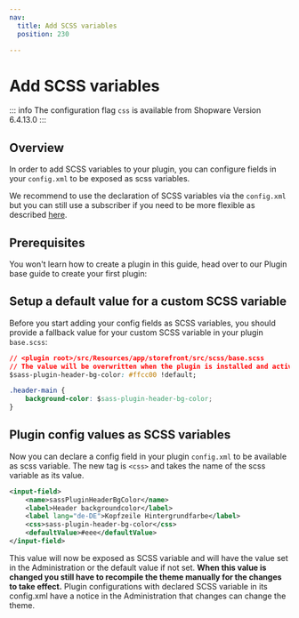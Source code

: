 ```yaml
---
nav:
  title: Add SCSS variables
  position: 230

---
```


# Add SCSS variables

::: info
The configuration flag `css` is available from Shopware Version 6.4.13.0
:::

## Overview

In order to add SCSS variables to your plugin, you can configure fields in your `config.xml` to be exposed as scss variables.

We recommend to use the declaration of SCSS variables via the `config.xml` but you can still use a subscriber if you need to be more flexible as described [here](./add-scss-variables-via-subscriber).

## Prerequisites

You won't learn how to create a plugin in this guide, head over to our Plugin base guide to create your first plugin:

<PageRef page="../plugin-base-guide" />

## Setup a default value for a custom SCSS variable

Before you start adding your config fields as SCSS variables, you should provide a fallback value for your custom SCSS variable in your plugin `base.scss`:

```css
// <plugin root>/src/Resources/app/storefront/src/scss/base.scss
// The value will be overwritten when the plugin is installed and activated
$sass-plugin-header-bg-color: #ffcc00 !default;

.header-main {
    background-color: $sass-plugin-header-bg-color;
}
```

## Plugin config values as SCSS variables

Now you can declare a config field in your plugin `config.xml` to be available as scss variable.
The new tag is `<css>` and takes the name of the scss variable as its value.

```xml
<input-field>
    <name>sassPluginHeaderBgColor</name>
    <label>Header backgroundcolor</label>
    <label lang="de-DE">Kopfzeile Hintergrundfarbe</label>
    <css>sass-plugin-header-bg-color</css>
    <defaultValue>#eee</defaultValue>
</input-field>
```

This value will now be exposed as SCSS variable and will have the value set in the Administration or the default value if not set. **When this value is changed you still have to recompile the theme manually for the changes to take effect.**
Plugin configurations with declared SCSS variable in its config.xml have a notice in the Administration that changes can change the theme.
